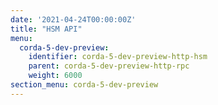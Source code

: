 ```yaml
---
date: '2021-04-24T00:00:00Z'
title: "HSM API"
menu:
  corda-5-dev-preview:
    identifier: corda-5-dev-preview-http-hsm
    parent: corda-5-dev-preview-http-rpc
    weight: 6000
section_menu: corda-5-dev-preview
---
```

